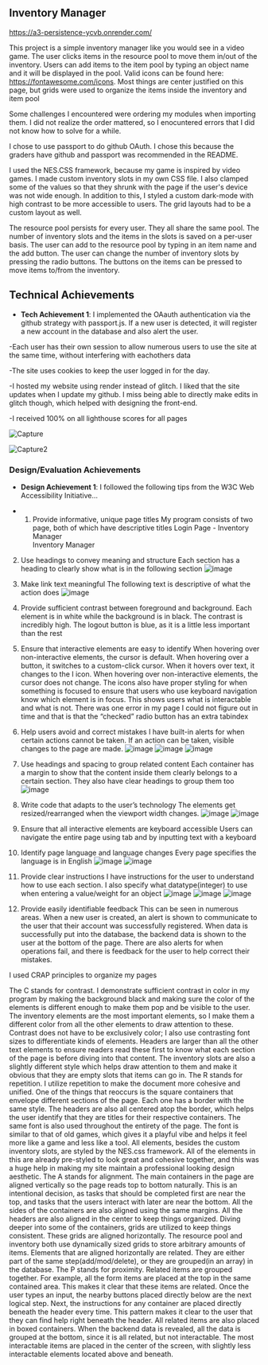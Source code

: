 ## Inventory Manager

https://a3-persistence-ycvb.onrender.com/

This project is a simple inventory manager like you would see in a video game. The user clicks items in the resource pool to move them in/out of the inventory. Users can add items to the item pool by typing an object name and it will be displayed in the pool. Valid icons can be found here: https://fontawesome.com/icons. Most things are center justified on this page, but grids were used to organize the items inside the inventory and item pool

Some challenges I encountered were ordering my modules when importing them. I did not realize the order mattered, so I enocuntered errors that I did not know how to solve for a while.

I chose to use passport to do github OAuth. I chose this because the graders have github and passport was recommended in the README.

I used the NES.CSS framework, because my game is inspired by video games. I made custom inventory slots in my own CSS file. I also clamped some of the values so that they shrunk with the page if the user's device was not wide enough. In addition to this, I styled a custom dark-mode with high contrast to be more accessible to users. The grid layouts had to be a custom layout as well.

The resource pool persists for every user. They all share the same pool. The number of inventory slots and the items in the slots is saved on a per-user basis. The user can add to the resource pool by typing in an item name and the add button. The user can change the number of inventory slots by pressing the radio buttons. The buttons on the items can be pressed to move items to/from the inventory.

## Technical Achievements
- **Tech Achievement 1**: I implemented the OAauth authentication via the github strategy with passport.js. If a new user is detected, it will register a new account in the database and also alert the user.

-Each user has their own session to allow numerous users to use the site at the same time, without interfering with eachothers data

-The site uses cookies to keep the user logged in for the day.

-I hosted my website using render instead of glitch. I liked that the site updates when I update my github. I miss being able to directly make edits in glitch though, which helped with designing the front-end.

-I received 100% on all lighthouse scores for all pages

![Capture](https://github.com/jjcaissie/a3-jaysoncaissie/assets/132401971/c6442284-2cff-4c44-8c4a-a3b2c8bb3b5d)

![Capture2](https://github.com/jjcaissie/a3-jaysoncaissie/assets/132401971/6d5dfc6c-a478-4bd2-bd62-10e88ce9c384)

### Design/Evaluation Achievements
- **Design Achievement 1**: I followed the following tips from the W3C Web Accessibility Initiative...

- 1. Provide informative, unique page titles
	My program consists of two page, both of which have descriptive titles 
		Login Page - Inventory Manager 	
		Inventory Manager

2. Use headings to convey meaning and structure
	Each section has a heading to clearly show what is in the following section
 ![image](https://github.com/jjcaissie/a3-jaysoncaissie/assets/132401971/15088401-8b2e-4103-81a5-1969c0a5a459)

3. Make link text meaningful
	The following text is descriptive of what the action does
	 ![image](https://github.com/jjcaissie/a3-jaysoncaissie/assets/132401971/655b1781-5b10-48a7-a570-88895064049a)

4. Provide sufficient contrast between foreground and background. 
	Each element is in white while the background is in black. The contrast is incredibly high. The logout button is blue, as it is a little less important than the rest

5. Ensure that interactive elements are easy to identify
	When hovering over non-interactive elements, the cursor is default. When hovering over a button, it switches to a custom-click cursor. When it hovers over text, it changes to the I icon. When hovering over non-interactive elements, the cursor does not change. The icons also have proper styling for when something is focused to ensure that users who use keyboard navigation know which element is in focus. This shows users what is interactable and what is not. There was one error in my page I could not figure out in time and that is that the “checked” radio button has an extra tabindex

6. Help users avoid and correct mistakes
	I have built-in alerts for when certain actions cannot be taken. If an action can be taken, visible changes to the page are made.
  ![image](https://github.com/jjcaissie/a3-jaysoncaissie/assets/132401971/b66e8c39-96df-4df3-aabf-eb86ea2c001b)
![image](https://github.com/jjcaissie/a3-jaysoncaissie/assets/132401971/97a9b151-5eb7-40de-989e-f694ea6908f4)
![image](https://github.com/jjcaissie/a3-jaysoncaissie/assets/132401971/2404f786-2b66-4fe0-a551-28097a861bd2)
 
7. Use headings and spacing to group related content
	Each container has a margin to show that the content inside them clearly belongs to a certain section. They also have clear headings to group them too
 ![image](https://github.com/jjcaissie/a3-jaysoncaissie/assets/132401971/1f52be11-6181-491a-a8e2-4f1c8349bb14)

8. Write code that adapts to the user’s technology
The elements get resized/rearranged when the viewport width changes.
![image](https://github.com/jjcaissie/a3-jaysoncaissie/assets/132401971/25afe9b3-2262-4043-a4d0-445a85fa64a5)
![image](https://github.com/jjcaissie/a3-jaysoncaissie/assets/132401971/559606d3-038d-4379-b318-23dd3016a246)

9. Ensure that all interactive elements are keyboard accessible
	Users can navigate the entire page using tab and by inputting text with a keyboard

10. Identify page language and language changes
	Every page specifies the language is in English 
  ![image](https://github.com/jjcaissie/a3-jaysoncaissie/assets/132401971/4f7c5b34-dd80-412c-a752-f9c9b9dec586)
![image](https://github.com/jjcaissie/a3-jaysoncaissie/assets/132401971/289c9636-de3e-4e3b-b63e-1999c484dc74)

11. Provide clear instructions
	I have instructions for the user to understand how to use each section. I also specify what datatype(integer) to use when entering a value/weight for an object
 ![image](https://github.com/jjcaissie/a3-jaysoncaissie/assets/132401971/e6f6fe5a-3c26-48eb-958c-8fb8f152b711)
![image](https://github.com/jjcaissie/a3-jaysoncaissie/assets/132401971/b9d23e40-ff77-42bd-bd1b-8227f0a735d2)
![image](https://github.com/jjcaissie/a3-jaysoncaissie/assets/132401971/d41ea1a4-4616-49de-9a46-e6cb054f26ed)
 
12. Provide easily identifiable feedback
	This can be seen in numerous areas. When a new user is created, an alert is shown to communicate to the user that their account was successfully registered. When data is successfully put into the database, the backend data is shown to the user at the bottom of the page. There are also alerts for when operations fail, and there is feedback for the user to help correct their mistakes. 

I used CRAP principles to organize my pages

The C stands for contrast. I demonstrate sufficient contrast in color in my program by making the background black and making sure the color of the elements is different enough to make them pop and be visible to the user. The inventory elements are the most important elements, so I make them a different color from all the other elements to draw attention to these. Contrast does not have to be exclusively color; I also use contrasting font sizes to differentiate kinds of elements. Headers are larger than all the other text elements to ensure readers read these first to know what each section of the page is before diving into that content. The inventory slots are also a slightly different style which helps draw attention to them and make it obvious that they are empty slots that items can go in.
The R stands for repetition. I utilize repetition to make the document more cohesive and unified. One of the things that reoccurs is the square containers that envelope different sections of the page. Each one has a border with the same style. The headers are also all centered atop the border, which helps the user identify that they are titles for their respective containers. The same font is also used throughout the entirety of the page. The font is similar to that of old games, which gives it a playful vibe and helps it feel more like a game and less like a tool. All elements, besides the custom inventory slots, are styled by the NES.css framework. All of the elements in this are already pre-styled to look great and cohesive together, and this was a huge help in making my site maintain a professional looking design aesthetic.
The A stands for alignment. The main containers in the page are aligned vertically so the page reads top to bottom naturally. This is an intentional decision, as tasks that should be completed first are near the top, and tasks that the users interact with later are near the bottom. All the sides of the containers are also aligned using the same margins. All the headers are also aligned in the center to keep things organized. Diving deeper into some of the containers, grids are utilized to keep things consistent. These grids are aligned horizontally. The resource pool and inventory both use dynamically sized grids to store arbitrary amounts of items. Elements that are aligned horizontally are related. They are either part of the same step(add/mod/delete), or they are grouped(in an array) in the database.
The P stands for proximity. Related items are grouped together. For example, all the form items are placed at the top in the same contained area. This makes it clear that these items are related. Once the user types an input, the nearby buttons placed directly below are the next logical step. Next, the instructions for any container are placed directly beneath the header every time. This pattern makes it clear to the user that they can find help right beneath the header. All related items are also placed in boxed containers. When the backend data is revealed, all the data is grouped at the bottom, since it is all related, but not interactable. The most interactable items are placed in the center of the screen, with slightly less interactable elements located above and beneath.

